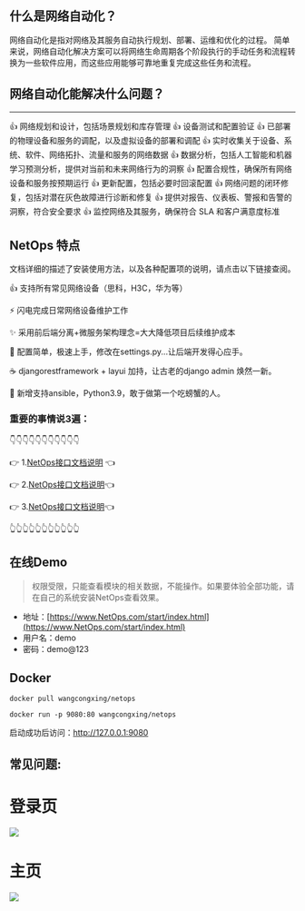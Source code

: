 ## 什么是网络自动化？
网络自动化是指对网络及其服务自动执行规划、部署、运维和优化的过程。
简单来说，网络自动化解决方案可以将网络生命周期各个阶段执行的手动任务和流程转换为一些软件应用，而这些应用能够可靠地重复完成这些任务和流程。

## 网络自动化能解决什么问题？
-----
👍 网络规划和设计，包括场景规划和库存管理
👍 设备测试和配置验证
👍 已部署的物理设备和服务的调配，以及虚拟设备的部署和调配
👍 实时收集关于设备、系统、软件、网络拓扑、流量和服务的网络数据
👍 数据分析，包括人工智能和机器学习预测分析，提供对当前和未来网络行为的洞察
👍 配置合规性，确保所有网络设备和服务按预期运行
👍 更新配置，包括必要时回滚配置
👍 网络问题的闭环修复，包括对潜在灰色故障进行诊断和修复
👍 提供对报告、仪表板、警报和告警的洞察，符合安全要求
👍 监控网络及其服务，确保符合 SLA 和客户满意度标准

## NetOps 特点
文档详细的描述了安装使用方法，以及各种配置项的说明，请点击以下链接查阅。

👍 支持所有常见网络设备（思科，H3C，华为等）

⚡️ 闪电完成日常网络设备维护工作

✨ 采用前后端分离+微服务架构理念=大大降低项目后续维护成本

🎯 配置简单，极速上手，修改在settings.py...让后端开发得心应手。

☕️ djangorestframework + layui 加持，让古老的django admin 焕然一新。

🦀 新增支持ansible，Python3.9，敢于做第一个吃螃蟹的人。
 
 ### 重要的事情说3遍：

👇👇👇👇👇👇👇👇👇👇👇

👉 1.[NetOps接口文档说明](https://www.NetOps.com/docs/index.html) 👈

👉 2.[NetOps接口文档说明](https://www.NetOps.com/docs/index.html)👈

👉 3.[NetOps接口文档说明](https://www.NetOps.com/docs/index.html)👈

👆👆👆👆👆👆👆👆👆👆👆



## 在线Demo
> 权限受限，只能查看模块的相关数据，不能操作。如果要体验全部功能，请在自己的系统安装NetOps查看效果。

+ 地址：[https://www.NetOps.com/start/index.html](https://www.NetOps.com/start/index.html)
+ 用户名：demo
+ 密码：demo@123

## Docker
```shell
docker pull wangcongxing/netops

docker run -p 9080:80 wangcongxing/netops
```
启动成功后访问：http://127.0.0.1:9080


## 常见问题:


# 登录页
![](https://github.com/#.png)

# 主页
![](https://github.com/#.png)







